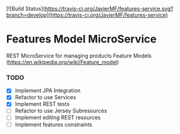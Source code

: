 
[![Build Status](https://travis-ci.org/JavierMF/features-service.svg?branch=develop](https://travis-ci.org/JavierMF/features-service)

# Features Model MicroService

REST MicroService for managing products Feature Models (https://en.wikipedia.org/wiki/Feature_model)

### TODO
- [x] Implement JPA Integration
- [x] Refactor to use Services
- [x] Implement REST tests
- [ ] Refactor to use Jersey Subresources
- [ ] Implement editing REST resources
- [ ] Implement features constraints
